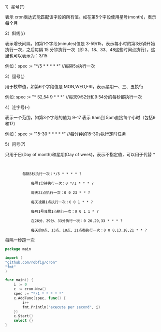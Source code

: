 1）星号(*)

表示 cron表达式能匹配该字段的所有值。如在第5个字段使用星号(month)，表示每个月

2）斜线(/)

表示增长间隔，如第1个字段(minutes)值是 3-59/15，表示每小时的第3分钟开始执行一次，之后每隔 15 分钟执行一次（即 3、18、33、48这些时间点执行），这里也可以表示为：3/15

例如：spec := "*/5 * * * * *" //每隔5s执行一次

3）逗号(,)

用于枚举值，如第6个字段值是 MON,WED,FRI，表示星期一、三、五执行

例如: spec := "* 52,54 9 * * *" //每天9:52分和9:54分的每秒都执行一次

4）连字号(-)

表示一个范围，如第3个字段的值为 9-17 表示 9am到 5pm直接每个小时（包括9和17）

例如：spec := "15-30 * * * * *" //每分钟的15-30s执行定时任务

5）问号(?)

只用于日(Day of month)和星期(Day of week)，表示不指定值，可以用于代替 *

<br>
		
```
		每隔5秒执行一次：*/5 * * * * ?

            每隔1分钟执行一次：0 */1 * * * ?

            每天23点执行一次：0 0 23 * * ?

            每天凌晨1点执行一次：0 0 1 * * ?

            每月1号凌晨1点执行一次：0 0 1 1 * ?

            在26分、29分、33分执行一次：0 26,29,33 * * * ?

            每天的0点、13点、18点、21点都执行一次：0 0 0,13,18,21 * * ?
```

每隔一秒跑一次
```go
package main

import (
"github.com/robfig/cron"
"fmt"
)

func main() {
	i := 0
	c := cron.New()
	spec := "*/1 * * * * *"
	c.AddFunc(spec, func() {
		i++
		fmt.Println("execute per second", i)
	})
	c.Start()
	select {}
}
```